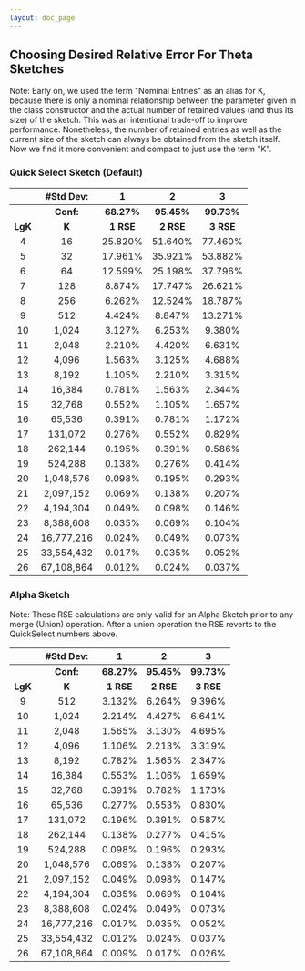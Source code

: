 ```yaml
---
layout: doc_page
---
```

<!--
    Licensed to the Apache Software Foundation (ASF) under one
    or more contributor license agreements.  See the NOTICE file
    distributed with this work for additional information
    regarding copyright ownership.  The ASF licenses this file
    to you under the Apache License, Version 2.0 (the
    "License"); you may not use this file except in compliance
    with the License.  You may obtain a copy of the License at

      http://www.apache.org/licenses/LICENSE-2.0

    Unless required by applicable law or agreed to in writing,
    software distributed under the License is distributed on an
    "AS IS" BASIS, WITHOUT WARRANTIES OR CONDITIONS OF ANY
    KIND, either express or implied.  See the License for the
    specific language governing permissions and limitations
    under the License.
-->

## Choosing Desired Relative Error For Theta Sketches
Note: Early on, we used the term "Nominal Entries" as an alias for K, because there is only a nominal relationship between the parameter given in the class constructor and the actual number of retained values (and thus its size) of the sketch.  This was an intentional trade-off to improve performance.  Nonetheless, the number of retained entries as well as the current size of the sketch can always be obtained from the sketch itself.  Now we find it more convenient and compact to just use the term "K". 

### Quick Select Sketch (Default)



&nbsp;    |#Std Dev:   |1      |2      |3      |
:--------:|:----------:|:-----:|:-----:|:-----:|
          |<b>Conf:</b>|<b>68.27%</b>|<b>95.45%</b>|<b>99.73%</b>|
<b>LgK</b>|<b>K</b>    |<b>1 RSE</b>|<b>2 RSE</b>|<b>3 RSE</b>|
4         |16          |25.820%|51.640%|77.460%|
5         |32          |17.961%|35.921%|53.882%|
6         |64          |12.599%|25.198%|37.796%|
7         |128         | 8.874%|17.747%|26.621%|
8         |256         | 6.262%|12.524%|18.787%|
9         |512         | 4.424%| 8.847%|13.271%|
10        |1,024       | 3.127%| 6.253%| 9.380%|
11        |2,048       | 2.210%| 4.420%| 6.631%|
12        |4,096       | 1.563%| 3.125%| 4.688%|
13        |8,192       | 1.105%| 2.210%| 3.315%|
14        |16,384      | 0.781%| 1.563%| 2.344%|
15        |32,768      | 0.552%| 1.105%| 1.657%|
16        |65,536      | 0.391%| 0.781%| 1.172%|
17        |131,072     | 0.276%| 0.552%| 0.829%|
18        |262,144     | 0.195%| 0.391%| 0.586%|
19        |524,288     | 0.138%| 0.276%| 0.414%|
20        |1,048,576   | 0.098%| 0.195%| 0.293%|
21        |2,097,152   | 0.069%| 0.138%| 0.207%|
22        |4,194,304   | 0.049%| 0.098%| 0.146%|
23        |8,388,608   | 0.035%| 0.069%| 0.104%|
24        |16,777,216  | 0.024%| 0.049%| 0.073%|
25        |33,554,432  | 0.017%| 0.035%| 0.052%|
26        |67,108,864  | 0.012%| 0.024%| 0.037%|

### Alpha Sketch
Note: These RSE calculations are only valid for an Alpha Sketch prior to any merge (Union) operation.  After a union operation the RSE reverts to the QuickSelect numbers above.

&nbsp;    |#Std Dev:    |1      |2      |3      |
:--------:|:----------:|:-----:|:-----:|:-----:|
          |<b>Conf:</b>|<b>68.27%</b>|<b>95.45%</b>|<b>99.73%</b>|
<b>LgK</b>|<b>K</b>    |<b>1 RSE</b>|<b>2 RSE</b>|<b>3 RSE</b>|
9         |512         | 3.132%| 6.264%| 9.396%|
10        |1,024       | 2.214%| 4.427%| 6.641%|
11        |2,048       | 1.565%| 3.130%| 4.695%|
12        |4,096       | 1.106%| 2.213%| 3.319%|
13        |8,192       | 0.782%| 1.565%| 2.347%|
14        |16,384      | 0.553%| 1.106%| 1.659%|
15        |32,768      | 0.391%| 0.782%| 1.173%|
16        |65,536      | 0.277%| 0.553%| 0.830%|
17        |131,072     | 0.196%| 0.391%| 0.587%|
18        |262,144     | 0.138%| 0.277%| 0.415%|
19        |524,288     | 0.098%| 0.196%| 0.293%|
20        |1,048,576   | 0.069%| 0.138%| 0.207%|
21        |2,097,152   | 0.049%| 0.098%| 0.147%|
22        |4,194,304   | 0.035%| 0.069%| 0.104%|
23        |8,388,608   | 0.024%| 0.049%| 0.073%|
24        |16,777,216  | 0.017%| 0.035%| 0.052%|
25        |33,554,432  | 0.012%| 0.024%| 0.037%|
26        |67,108,864  | 0.009%| 0.017%| 0.026%|
